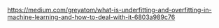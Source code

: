 https://medium.com/greyatom/what-is-underfitting-and-overfitting-in-machine-learning-and-how-to-deal-with-it-6803a989c76  
